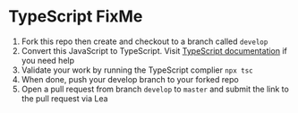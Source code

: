 # TypeScript FixMe

1. Fork this repo then create and checkout to a branch called `develop`
1. Convert this JavaScript to TypeScript. Visit [TypeScript documentation](https://www.typescriptlang.org/docs/handbook/typescript-tooling-in-5-minutes.html#building-your-first-typescript-file) if you need help
1. Validate your work by running the TypeScript complier `npx tsc`
1. When done, push your develop branch to your forked repo
1. Open a pull request from branch `develop` to `master` and submit the link to the pull request via Lea
